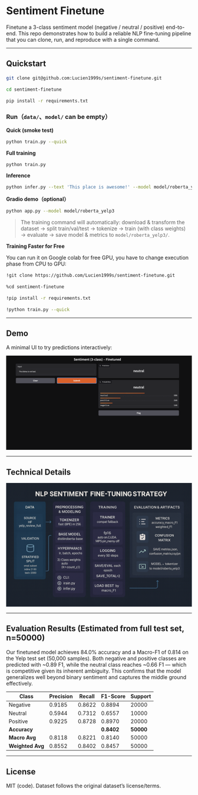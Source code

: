# Sentiment Finetune

Finetune a 3-class sentiment model (negative / neutral / positive) end-to-end.
This repo demonstrates how to build a reliable NLP fine-tuning pipeline that you can clone, run, and reproduce with a single command.

---

## Quickstart

```bash
git clone git@github.com:Lucien1999s/sentiment-finetune.git
```

```bash
cd sentiment-finetune
```

```bash
pip install -r requirements.txt
```

### Run（`data/`、`model/` can be empty）

**Quick (smoke test)**

```bash
python train.py --quick
```

**Full training**

```bash
python train.py
```

**Inference**

```bash
python infer.py --text 'This place is awesome!' --model model/roberta_yelp3
```

**Gradio demo（optional）**

```bash
python app.py --model model/roberta_yelp3
```

> The training command will automatically: download & transform the dataset → split train/val/test → tokenize → train (with class weights) → evaluate → save model & metrics to `model/roberta_yelp3/`.

**Training Faster for Free**

You can run it on Google colab for free GPU, you have to change execution phase from CPU to GPU:

```bash
!git clone https://github.com/Lucien1999s/sentiment-finetune.git
```

```bash
%cd sentiment-finetune
```

```bash
!pip install -r requirements.txt
```

```bash
!python train.py --quick
```

---

## Demo

A minimal UI to try predictions interactively:

![Gradio demo](doc/gradio_ui.png)

---

## Technical Details

[![Alt text](doc/finetune_strategy.png)](doc/finetuning_guide.md)


---

## Evaluation Results (Estimated from full test set, n=50000)

Our finetuned model achieves 84.0% accuracy and a Macro-F1 of 0.814 on the Yelp test set (50,000 samples). Both negative and positive classes are predicted with ~0.89 F1, while the neutral class reaches ~0.66 F1 — which is competitive given its inherent ambiguity. This confirms that the model generalizes well beyond binary sentiment and captures the middle ground effectively.

| Class     | Precision | Recall  | F1-Score | Support |
|-----------|-----------|---------|----------|---------|
| Negative  | 0.9185    | 0.8622  | 0.8894   | 20000   |
| Neutral   | 0.5944    | 0.7312  | 0.6557   | 10000   |
| Positive  | 0.9225    | 0.8728  | 0.8970   | 20000   |
| **Accuracy**     |           |         | **0.8402** | **50000** |
| **Macro Avg**    | 0.8118    | 0.8221  | 0.8140   | 50000   |
| **Weighted Avg** | 0.8552    | 0.8402  | 0.8457   | 50000   |

---

## License

MIT (code). Dataset follows the original dataset’s license/terms.
